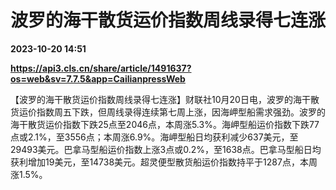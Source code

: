 # 波罗的海干散货运价指数周线录得七连涨

**2023-10-20 14:51**

**https://api3.cls.cn/share/article/1491637?os=web&sv=7.7.5&app=CailianpressWeb**

【波罗的海干散货运价指数周线录得七连涨】财联社10月20日电，波罗的海干散货运价指数周五下跌，但周线录得连续第七周上涨，因海岬型船需求强劲。波罗的海干散货运价指数下跌25点至2046点，本周涨5.3%。海岬型船运价指数下跌77点或2.1%，至3556点；本周涨6.9%。海岬型船日均获利减少637美元，至29493美元。巴拿马型船运价指数上涨3点或0.2%，至1638点。巴拿马型船日均获利增加19美元，至14738美元。超灵便型散货船运价指数持平于1287点，本周涨1.5%。